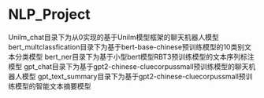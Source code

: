 # NLP_Project
Unilm_chat目录下为从0实现的基于Unilm模型框架的聊天机器人模型
bert_multclassfication目录下为基于bert-base-chinese预训练模型的10类别文本分类模型
bert_ner目录下为基于小型bert模型RBT3预训练模型的文本序列标注模型
gpt_chat目录下为基于gpt2-chinese-cluecorpussmall预训练模型的聊天机器人模型
gpt_text_summary目录下为基于gpt2-chinese-cluecorpussmall预训练模型的智能文本摘要模型
